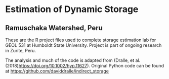 # Estimation of Dynamic Storage
## Ramuschaka Watershed, Peru

These are the R project files used to complete storage estimation lab for GEOL 531 at Humboldt State University. Project is part of ongoing research in Zurite, Peru. 

The analysis and much of the code is adapted from (Dralle, et al. (2018)<https://doi.org/10.1002/hyp.11627>). Original Python code can be found at <https://github.com/daviddralle/indirect_storage>
